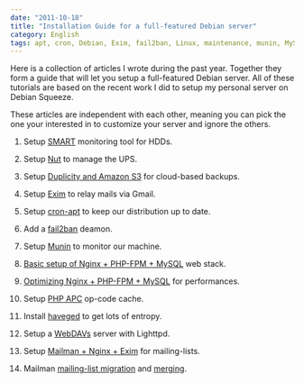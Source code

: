 ```yaml
---
date: "2011-10-18"
title: "Installation Guide for a full-featured Debian server"
category: English
tags: apt, cron, Debian, Exim, fail2ban, Linux, maintenance, munin, MySQL, SQL, nginx, nut, PHP, Server, SMART, Debian Squeeze, system, Web
---
```


Here is a collection of articles I wrote during the past year. Together they form a guide that will let you setup a full-featured Debian server. All of these tutorials are based on the recent work I did to setup my personal server on Debian Squeeze.

These articles are independent with each other, meaning you can pick the one your interested in to customize your server and ignore the others.

  1. Setup [SMART]({filename}/2011/setting-hdds-smart-monitoring-debian-squeeze.md) monitoring tool for HDDs.

  2. Setup [Nut]({filename}/2011/mge-ellipse-750-ups-debian-squeeze.md) to manage the UPS.

  3. Setup [Duplicity and Amazon S3]({filename}/2011/cloud-based-server-backups-duplicity-amazon-s3.md) for cloud-based backups.

  4. Setup [Exim]({filename}/2011/how-to-gmail-send-mails-debian-squeeze.md) to relay mails via Gmail.

  5. Setup [cron-apt]({filename}/2011/fresh-debian-thanks-to-cron-apt.md) to keep our distribution up to date.

  6. Add a [fail2ban]({filename}/2011/configuring-fail2ban-debian-squeeze.md) deamon.

  7. Setup [Munin]({filename}/2011/munin-monitor-debian-squeeze-server.md) to monitor our machine.

  8. [Basic setup of Nginx + PHP-FPM + MySQL]({filename}/2011/nginx-php-fpm-mysql-debian-squeeze-server.md) web stack.

  9. [Optimizing Nginx + PHP-FPM + MySQL]({filename}/2011/nginx-php-fpm-mysql-configuration.md) for performances.

  10. Setup [PHP APC]({filename}/2011/php-apc-debian-squeeze-munin-monitoring.md) op-code cache.

  11. Install [haveged]({filename}/2011/entropy-debian-squeeze-server.md) to get lots of entropy.

  12. Setup a [WebDAVs]({filename}/2011/lighttpd-powered-webdavs-server-debian-squeeze.md) server with Lighttpd.

  13. Setup [Mailman + Nginx + Exim]({filename}/2011/setup-mailman-nginx-exim-debian-squeeze.md) for mailing-lists.

  14. Mailman [mailing-list migration]({filename}/2011/mailman-migration.md) and [merging]({filename}/2011/how-to-merge-mailman-mailing-lists.md).

